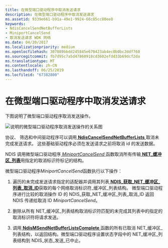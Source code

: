```yaml
---
title: 在微型端口驱动程序中取消发送请求
description: 在微型端口驱动程序中取消发送请求
ms.assetid: 9339e661-b91a-49e1-9924-66c85cc80ee8
keywords:
- NdisCancelSendNetBufferLists
- MiniportCancelSend
- 取消发送请求 WDK 网络
ms.date: 04/20/2017
ms.localizationpriority: medium
ms.openlocfilehash: 307089bbdd245845e670423ab4ec0b0bc2ddf760
ms.sourcegitcommit: fb7d95c7a5d47860918cd3602efdd33b69dcf2da
ms.translationtype: MT
ms.contentlocale: zh-CN
ms.lasthandoff: 06/25/2019
ms.locfileid: "67382800"
---
```

# <a name="canceling-a-send-request-in-a-miniport-driver"></a>在微型端口驱动程序中取消发送请求





下图说明了微型端口驱动程序取消发送操作。

![说明的微型端口驱动程序取消发送操作的关系图](images/miniportcancelsend.png)

协议、 筛选和中间驱动程序可以调用[ **NdisCancelSendNetBufferLists** ](https://docs.microsoft.com/windows-hardware/drivers/ddi/content/ndis/nf-ndis-ndiscancelsendnetbufferlists)取消未完成发送请求。 这些基础驱动程序必须在发送请求之前将取消 id 的发送数据。

NDIS 调用微型端口驱动程序[ *MiniportCancelSend* ](https://docs.microsoft.com/windows-hardware/drivers/ddi/content/ndis/nc-ndis-miniport_cancel_send)函数取消所有传输[ **NET\_缓冲区\_列表**](https://docs.microsoft.com/windows-hardware/drivers/ddi/content/ndis/ns-ndis-_net_buffer_list)用指定的取消标识符标记的结构。

微型端口驱动程序*MiniportCancelSend*函数执行以下操作：

1.  遍历的未完成发送请求指定的适配器并调用其列表[ **NDIS\_获取\_NET\_缓冲区\_列表\_取消\_ID**](https://docs.microsoft.com/windows-hardware/drivers/network/ndis-get-net-buffer-list-cancel-id)获取的每个网络取消标识符\_缓冲区\_列表结构。 微型端口驱动程序进行比较的取消操作 ID 的 NDIS\_获取\_NET\_缓冲区\_列表\_取消\_ID 返回 NDIS 传递给取消 ID *MiniportCancelSend*。

2.  删除从所有 NET\_缓冲区\_列表结构取消标识符匹配的未完成其列表中的指定的取消标识符将请求发送。

3.  调用[ **NdisMSendNetBufferListsComplete** ](https://docs.microsoft.com/windows-hardware/drivers/ddi/content/ndis/nf-ndis-ndismsendnetbufferlistscomplete)函数的所有已取消 NET\_缓冲区\_列表结构，以返回结构。微型端口驱动程序设置状态字段中的 NET\_缓冲区\_列表结构到 NDIS\_状态\_发送\_已中止。

 

 





